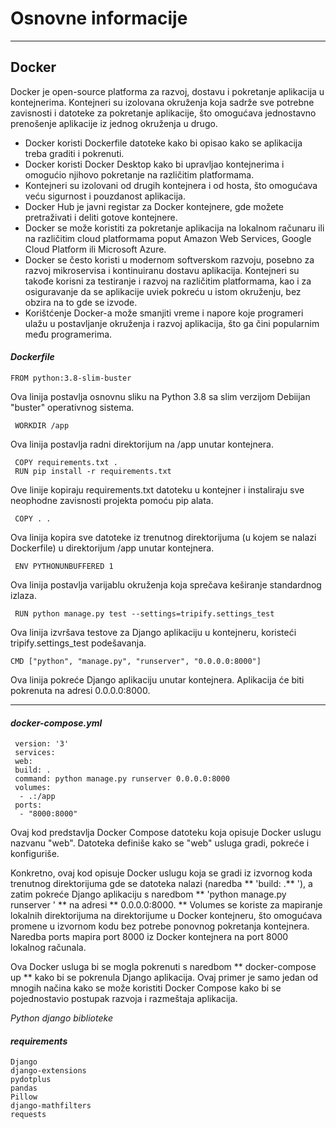 # Osnovne informacije
---

## Docker

Docker je open-source platforma za razvoj, dostavu i pokretanje aplikacija u kontejnerima. Kontejneri su izolovana okruženja koja sadrže sve potrebne zavisnosti i datoteke za pokretanje aplikacije, što omogućava jednostavno prenošenje aplikacije iz jednog okruženja u drugo.

+ Docker koristi Dockerfile datoteke kako bi opisao kako se aplikacija treba graditi i pokrenuti.
+ Docker koristi Docker Desktop kako bi upravljao kontejnerima i omogućio njihovo pokretanje na različitim platformama.
+ Kontejneri su izolovani od drugih kontejnera i od hosta, što omogućava veću sigurnost i pouzdanost aplikacija.
+ Docker Hub je javni registar za Docker kontejnere, gde možete pretraživati i deliti gotove kontejnere.
+ Docker se može koristiti za pokretanje aplikacija na lokalnom računaru ili na različitim cloud platformama poput Amazon Web Services, Google Cloud Platform ili Microsoft Azure.
+ Docker se često koristi u modernom softverskom razvoju, posebno za razvoj mikroservisa i kontinuiranu dostavu aplikacija. Kontejneri su takođe korisni za testiranje i razvoj na različitim platformama, kao i za osiguravanje da se aplikacije uviek pokreću u istom okruženju, bez obzira na to gde se izvode.
+ Korištćenje Docker-a može smanjiti vreme i napore koje programeri ulažu u postavljanje okruženja i razvoj aplikacija, što ga čini popularnim među programerima.

#### *Dockerfile*

    FROM python:3.8-slim-buster
Ova linija postavlja osnovnu sliku na Python 3.8 sa slim verzijom Debiijan "buster" operativnog sistema.

     WORKDIR /app
Ova linija postavlja radni direktorijum na /app unutar kontejnera.

     COPY requirements.txt .
     RUN pip install -r requirements.txt
Ove linije kopiraju requirements.txt datoteku u kontejner i instaliraju sve neophodne zavisnosti projekta pomoću pip alata.

     COPY . .    
Ova linija kopira sve datoteke iz trenutnog direktorijuma (u kojem se nalazi Dockerfile) u direktorijum /app unutar kontejnera.

     ENV PYTHONUNBUFFERED 1   
Ova linija postavlja varijablu okruženja koja sprečava keširanje standardnog izlaza.

     RUN python manage.py test --settings=tripify.settings_test
  
Ova linija izvršava testove za Django aplikaciju u kontejneru, koristeći tripify.settings_test podešavanja.

    CMD ["python", "manage.py", "runserver", "0.0.0.0:8000"]
Ova linija pokreće Django aplikaciju unutar kontejnera. Aplikacija će biti pokrenuta na adresi 0.0.0.0:8000.

---

#### *docker-compose.yml*
     version: '3'
     services:
     web:
     build: .
     command: python manage.py runserver 0.0.0.0:8000
     volumes:
      - .:/app
     ports:
      - "8000:8000"
   
Ovaj kod predstavlja Docker Compose datoteku koja opisuje Docker uslugu nazvanu "web". Datoteka definiše kako se "web" usluga gradi, pokreće i konfiguriše.

Konkretno, ovaj kod opisuje Docker uslugu koja se gradi iz izvornog koda trenutnog direktorijuma gde se datoteka nalazi (naredba ** 'build: .** '), a zatim pokreće Django aplikaciju s naredbom ** 'python manage.py runserver ' ** na adresi ** 0.0.0.0:8000. ** Volumes se koriste za mapiranje lokalnih direktorijuma na direktorijume u Docker kontejneru, što omogućava promene u izvornom kodu bez potrebe ponovnog pokretanja kontejnera. Naredba ports mapira port 8000 iz Docker kontejnera na port 8000 lokalnog računala.

Ova Docker usluga bi se mogla pokrenuti s naredbom ** docker-compose up ** kako bi se pokrenula Django aplikacija. Ovaj primer je samo jedan od mnogih načina kako se može koristiti Docker Compose kako bi se pojednostavio postupak razvoja i razmeštaja aplikacija.

*Python django biblioteke*

#### *requirements*

    Django
    django-extensions
    pydotplus
    pandas
    Pillow
    django-mathfilters
    requests
